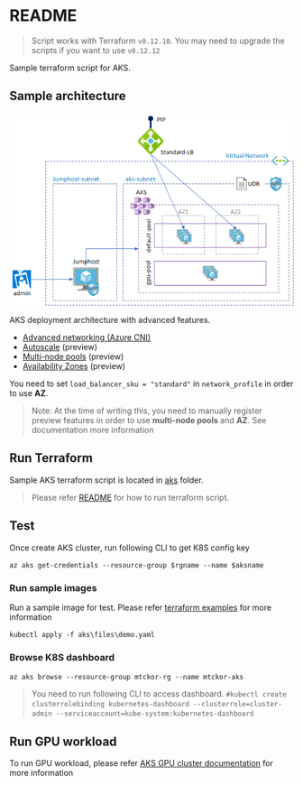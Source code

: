 # README

> Script works with Terraform `v0.12.10`. You may need to upgrade the scripts if you want to use `v0.12.12`

Sample terraform script for AKS.

## Sample architecture

![sample AKS architecture](./images/terraform_aks.png)

AKS deployment architecture with advanced features.
- [Advanced networking (Azure CNI)](https://docs.microsoft.com/en-us/azure/aks/configure-azure-cni)
- [Autoscale](https://docs.microsoft.com/en-us/azure/aks/cluster-autoscaler) (preview)
- [Multi-node pools](https://docs.microsoft.com/en-us/azure/aks/use-multiple-node-pools) (preview)
- [Availability Zones](https://docs.microsoft.com/en-us/azure/aks/availability-zones) (preview)

You need to set `load_balancer_sku = "standard"` in `network_profile` in order to use __AZ__.

> Note: At the time of writing this, you need to manually register preview features in order to use __multi-node pools__ and __AZ__. See documentation more information


## Run Terraform

Sample AKS terraform script is located in [aks](./aks) folder.

> Please refer [README](./README.md) for how to run terraform script.

## Test

Once create AKS cluster, run following CLI to get K8S config key

```
az aks get-credentials --resource-group $rgname --name $aksname
```

### Run sample images

Run a sample image for test. Please refer [terraform examples](https://github.com/terraform-providers/terraform-provider-azurerm/tree/master/examples/kubernetes) for more information

```
kubectl apply -f aks\files\demo.yaml
```

### Browse K8S dashboard

```
az aks browse --resource-group mtckor-rg --name mtckor-aks
```

> You need to run following CLI to access dashboard. `#kubectl create clusterrolebinding kubernetes-dashboard --clusterrole=cluster-admin --serviceaccount=kube-system:kubernetes-dashboard`

## Run GPU workload

To run GPU workload, please refer [AKS GPU cluster documentation](https://docs.microsoft.com/en-us/azure/aks/gpu-cluster) for more information